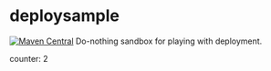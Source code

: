 # deploysample
[![Maven Central](https://maven-badges.herokuapp.com/maven-central/co.blocke/ds_lib_3/badge.svg)](https://search.maven.org/artifact/co.blocke/ds_lib_3/1.0.0/jar)
Do-nothing sandbox for playing with deployment.

counter: 2
